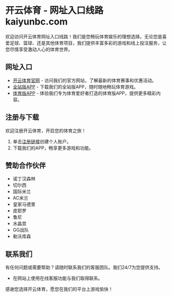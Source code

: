 # 开云体育 - 网址入口线路 kaiyunbc.com

欢迎访问开云体育网址入口线路！我们是您畅玩体育娱乐的理想选择。无论您是喜爱足球、篮球、还是其他体育项目，我们提供丰富多彩的游戏和线上投注服务，让您尽情享受激动人心的体育世界。

## 网址入口

- [开云体育官网](https://kaiyubc.com) - 访问我们的官方网站，了解最新的体育赛事和优惠活动。
- [全站版APP](https://kaiyuntiyu.github.io) - 下载我们的全站版APP，随时随地畅玩体育游戏。
- [体育版APP](https://kaiyuntiyu.github.io) - 体验我们专为体育爱好者打造的体育版APP，提供更多精彩内容。

## 注册与下载

欢迎注册开云体育，开启您的体育之旅！

1. 单击[注册链接](https://kaiyuntiyu.github.io)创建个人账户。
2. 下载我们的APP，畅享更多游戏和功能。

## 赞助合作伙伴

- 诺丁汉森林
- 切尔西
- 国际米兰
- AC米兰
- 皇家马德里
- 皮耶罗
- 鲁尼
- 水晶宫
- GG战队
- 勒沃库森

## 联系我们

有任何问题或需要帮助？请随时联系我们的客服团队。我们24/7为您提供支持。

- 在网站上使用在线客服功能与我们取得联系。

感谢您选择开云体育，愿您在我们的平台上游戏愉快！
